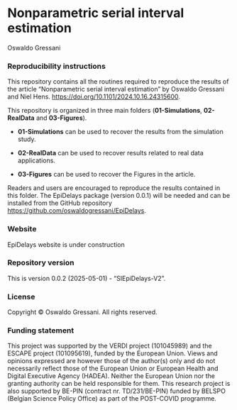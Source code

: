 Nonparametric serial interval estimation
================
Oswaldo Gressani

### Reproducibility instructions

This repository contains all the routines required to reproduce the
results of the article “Nonparametric serial interval estimation” by
Oswaldo Gressani and Niel Hens.
<https://doi.org/10.1101/2024.10.16.24315600>.

This repository is organized in three main folders (**01-Simulations**,
**02-RealData** and **03-Figures**).

- **01-Simulations** can be used to recover the results from the
  simulation study.

- **02-RealData** can be used to recover results related to real data
  applications.

- **03-Figures** can be used to recover the Figures in the article.

Readers and users are encouraged to reproduce the results contained in
this folder. The EpiDelays package (version 0.0.1) will be needed and
can be installed from the GitHub repository
<https://github.com/oswaldogressani/EpiDelays>.

### Website

EpiDelays website is under construction

### Repository version

This is version 0.0.2 (2025-05-01) - “SIEpiDelays-V2”.

### License

Copyright © Oswaldo Gressani. All rights reserved.

### Funding statement

This project was supported by the VERDI project (101045989) and the
ESCAPE project (101095619), funded by the European Union. Views and
opinions expressed are however those of the author(s) only and do not
necessarily reflect those of the European Union or European Health and
Digital Executive Agency (HADEA). Neither the European Union nor the
granting authority can be held responsible for them. This research
project is also supported by BE-PIN (contract nr. TD/231/BE-PIN) funded
by BELSPO (Belgian Science Policy Office) as part of the POST-COVID
programme.
